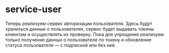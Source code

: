 # service-user

Теперь реализуем сервис авторизации пользователя. Здесь будут храниться данные о пользователях, сервис будет выдавать токены клиентам и осуществлять их проверку. Пока для упрощения реализуем только получение данных о пользователе по токену и обновление статуса пользователя — с подпиской или без неё.